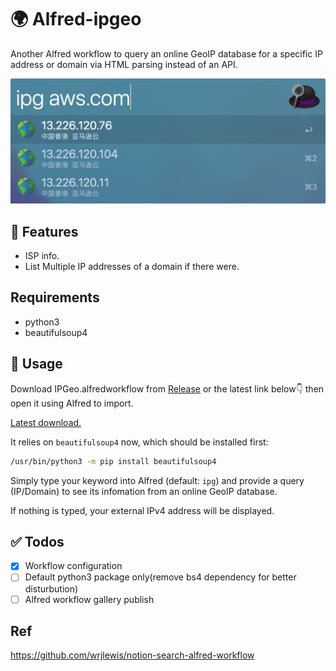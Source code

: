 # 🌍 Alfred-ipgeo

Another Alfred workflow to query an online GeoIP database for a specific IP address  or domain via HTML parsing instead of an API.

![img](./ipgeo-demo.jpg)

## 🚀 Features

- ISP info.
- List Multiple IP addresses of a domain if there were. 

## Requirements

- python3
- beautifulsoup4

## 👋 Usage

Download IPGeo.alfredworkflow from [Release](https://github.com/hunterMG/alfred-ipgeo/releases/) or the latest link below👇 then open it using Alfred to import.

[Latest download.](https://github.com/hunterMG/alfred-ipgeo/releases/latest/download/IPGeo.alfredworkflow)

It relies on `beautifulsoup4` now, which should be installed first:

```bash
/usr/bin/python3 -m pip install beautifulsoup4
```

Simply type your keyword into Alfred (default: `ipg`) and provide a query (IP/Domain) to see its infomation from an online GeoIP database.

If nothing is typed, your external IPv4 address will be displayed.

## ✅ Todos

- [x] Workflow configuration
- [ ] Default python3 package only(remove bs4 dependency for better disturbution)
- [ ] Alfred workflow gallery publish

## Ref

<https://github.com/wrjlewis/notion-search-alfred-workflow>
